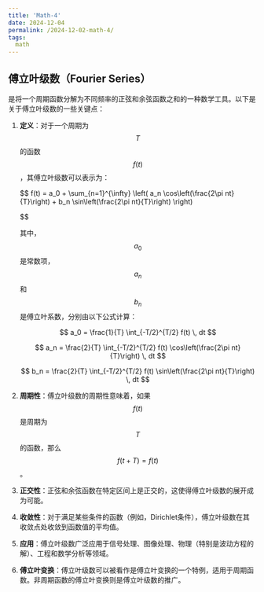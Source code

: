 ```yaml
---
title: 'Math-4'
date: 2024-12-04
permalink: /2024-12-02-math-4/
tags:
  math
---
```


## 傅立叶级数（Fourier Series）


是将一个周期函数分解为不同频率的正弦和余弦函数之和的一种数学工具。以下是关于傅立叶级数的一些关键点：

1. **定义**：对于一个周期为 $$T$$ 的函数 $$f(t)$$，其傅立叶级数可以表示为：


   $$
   f(t) = a_0 + \sum_{n=1}^{\infty} \left( a_n \cos\left(\frac{2\pi nt}{T}\right) + b_n \sin\left(\frac{2\pi nt}{T}\right) \right)

   $$
   
   其中，$$a_0$$ 是常数项，$$a_n$$ 和 $$b_n$$ 是傅立叶系数，分别由以下公式计算：
   
   $$
   a_0 = \frac{1}{T} \int_{-T/2}^{T/2} f(t) \, dt
   $$
   
   $$
   a_n = \frac{2}{T} \int_{-T/2}^{T/2} f(t) \cos\left(\frac{2\pi nt}{T}\right) \, dt
   $$
   
   $$
   b_n = \frac{2}{T} \int_{-T/2}^{T/2} f(t) \sin\left(\frac{2\pi nt}{T}\right) \, dt
   $$

4. **周期性**：傅立叶级数的周期性意味着，如果 $$f(t)$$ 是周期为 $$T$$ 的函数，那么 $$f(t + T) = f(t)$$。

5. **正交性**：正弦和余弦函数在特定区间上是正交的，这使得傅立叶级数的展开成为可能。

6. **收敛性**：对于满足某些条件的函数（例如，Dirichlet条件），傅立叶级数在其收敛点处收敛到函数值的平均值。

7. **应用**：傅立叶级数广泛应用于信号处理、图像处理、物理（特别是波动方程的解）、工程和数学分析等领域。

8. **傅立叶变换**：傅立叶级数可以被看作是傅立叶变换的一个特例，适用于周期函数。非周期函数的傅立叶变换则是傅立叶级数的推广。
